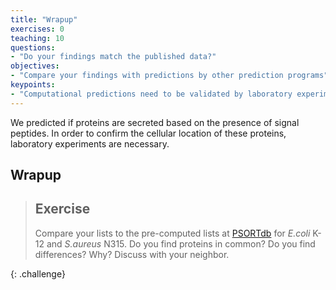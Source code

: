 ```yaml
---
title: "Wrapup"
exercises: 0
teaching: 10
questions:
- "Do your findings match the published data?"
objectives:
- "Compare your findings with predictions by other prediction programs"
keypoints:
- "Computational predictions need to be validated by laboratory experiments"
---
```


We predicted if proteins are secreted based on the presence of signal peptides. In order to confirm the cellular location of these proteins, laboratory experiments are necessary.

## Wrapup

> ## Exercise
> 
> Compare your lists to the pre-computed lists at [PSORTdb](http://db.psort.org/) for *E.coli* K-12 and *S.aureus* N315. Do you find proteins in common? Do you find differences? Why? Discuss with your neighbor.
>
>
{: .challenge}
